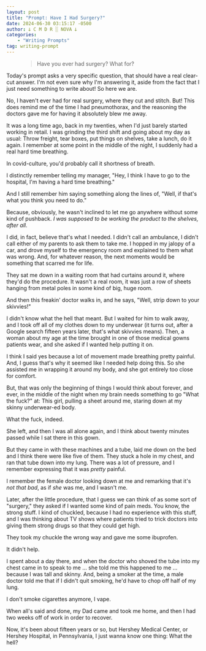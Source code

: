 ```yaml
---
layout: post
title: "Prompt: Have I Had Surgery?"
date: 2024-06-30 03:15:17 -0500
author: 𐕣 C M D R ░ NOVA 𐕣
categories:
    - "Writing Prompts"
tag: writing-prompt
---
```


<!-- wp:pullquote -->
<figure class="wp-block-pullquote"><blockquote><p>Have you ever had surgery? What for?</p></blockquote></figure>
<!-- /wp:pullquote -->

<!-- wp:paragraph -->
<p>Today's prompt asks a very specific question, that should have a real clear-cut answer. I'm not even sure why I'm answering it, aside from the fact that I just need something to write about! So here we are.</p>
<!-- /wp:paragraph -->

<!-- wp:paragraph -->
<p>No, I haven't ever had for real surgery, where they cut and stitch. But! This does remind me of the time I had pneumothorax, and the reasoning the doctors gave me for having it absolutely blew me away.</p>
<!-- /wp:paragraph -->

<!-- wp:paragraph -->
<p>It was a long time ago, back in my twenties, when I'd just barely started working in retail. I was grinding the third shift and going about my day as usual: Throw freight, tear boxes, put things on shelves, take a lunch, do it again. I remember at some point in the middle of the night, I suddenly had a real hard time breathing.</p>
<!-- /wp:paragraph -->

<!-- wp:paragraph -->
<p>In covid-culture, you'd probably call it shortness of breath.</p>
<!-- /wp:paragraph -->

<!-- wp:paragraph -->
<p>I distinctly remember telling my manager, "Hey, I think I have to go to the hospital, I'm having a hard time breathing."</p>
<!-- /wp:paragraph -->

<!-- wp:paragraph -->
<p>And I still remember him saying something along the lines of, "Well, if that's what you think you need to do."</p>
<!-- /wp:paragraph -->

<!-- wp:paragraph -->
<p>Because, obviously, he wasn't inclined to let me go anywhere without some kind of pushback. <em>I was supposed to be working the product to the shelves, after all.</em></p>
<!-- /wp:paragraph -->

<!-- wp:paragraph -->
<p>I did, in fact, believe that's what I needed. I didn't call an ambulance, I didn't call either of my parents to ask them to take me. I hopped in my jalopy of a car, and drove myself to the emergency room and explained to them what was wrong. And, for whatever reason, the next moments would be something that scarred me for life.</p>
<!-- /wp:paragraph -->

<!-- wp:paragraph -->
<p>They sat me down in a waiting room that had curtains around it, where they'd do the procedure. It wasn't a real room, it was just a row of sheets hanging from metal poles in some kind of big, huge room.</p>
<!-- /wp:paragraph -->

<!-- wp:paragraph -->
<p>And then this freakin' doctor walks in, and he says, "Well, strip down to your skivvies!"</p>
<!-- /wp:paragraph -->

<!-- wp:paragraph -->
<p>I didn't know what the hell that meant. But I waited for him to walk away, and I took off all of my clothes down to my underwear (it turns out, after a Google search fifteen years later, that's what skivvies means). Then, a woman about my age at the time brought in one of those medical gowns patients wear, and she asked if I wanted help putting it on.</p>
<!-- /wp:paragraph -->

<!-- wp:paragraph -->
<p>I think I said yes because a lot of movement made breathing pretty painful. And, I guess that's why it seemed like I needed help doing this. So she assisted me in wrapping it around my body, and she got entirely too close for comfort.</p>
<!-- /wp:paragraph -->

<!-- wp:paragraph -->
<p>But, that was only the beginning of things I would think about forever, and ever, in the middle of the night when my brain needs something to go "What the fuck?" at: This girl, pulling a sheet around me, staring down at my skinny underwear-ed body.</p>
<!-- /wp:paragraph -->

<!-- wp:paragraph -->
<p>What the fuck, indeed.</p>
<!-- /wp:paragraph -->

<!-- wp:paragraph -->
<p>She left, and then I was all alone again, and I think about twenty minutes passed while I sat there in this gown.</p>
<!-- /wp:paragraph -->

<!-- wp:paragraph -->
<p>But they came in with these machines and a tube, laid me down on the bed and I think there were like five of them. They stuck a hole in my chest, and ran that tube down into my lung. There was a lot of pressure, and I remember expressing that it was <em>pretty</em> painful.</p>
<!-- /wp:paragraph -->

<!-- wp:paragraph -->
<p>I remember the female doctor looking down at me and remarking that it's <em>not that bad</em>, as if <em>she</em> was me, and I wasn't me.</p>
<!-- /wp:paragraph -->

<!-- wp:paragraph -->
<p>Later, after the little procedure, that I guess we can think of as some sort of "surgery," they asked if I wanted some kind of pain meds. You know, the strong stuff. I kind of chuckled, because I had no experience with this stuff, and I was thinking about TV shows where patients tried to trick doctors into giving them strong drugs so that they could get high.</p>
<!-- /wp:paragraph -->

<!-- wp:paragraph -->
<p>They took my chuckle the wrong way and gave me some ibuprofen.</p>
<!-- /wp:paragraph -->

<!-- wp:paragraph -->
<p>It didn't help.</p>
<!-- /wp:paragraph -->

<!-- wp:paragraph -->
<p>I spent about a day there, and when the doctor who shoved the tube into my chest came in to speak to me ... she told me this happened to me ... because I was tall and skinny. And, being a smoker at the time, a male doctor told me that if I didn't quit smoking, he'd have to chop off half of my lung.</p>
<!-- /wp:paragraph -->

<!-- wp:paragraph -->
<p>I don't smoke cigarettes anymore, I vape.</p>
<!-- /wp:paragraph -->

<!-- wp:paragraph -->
<p>When all's said and done, my Dad came and took me home, and then I had two weeks off of work in order to recover.</p>
<!-- /wp:paragraph -->

<!-- wp:paragraph -->
<p>Now, it's been about fifteen years or so, but Hershey Medical Center, or Hershey Hospital, in Pennsylvania, I just wanna know one thing: What the hell?</p>
<!-- /wp:paragraph -->